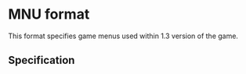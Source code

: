 # MNU format
This format specifies game menus used within 1.3 version of the game.

## Specification
